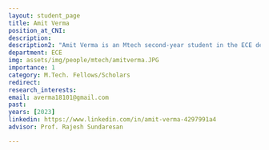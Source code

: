```yaml
---
layout: student_page
title: Amit Verma
position_at_CNI: 
description: 
description2: "Amit Verma is an Mtech second-year student in the ECE department ,IISc bangalore. He completed his B. Tech from IIIT Naya Raipur. Currently, he is working on a project on Short term unfairness in decentralized WiFi systems Under the guidance of Prof Rajesh Sundaresan and Prof Anurag Kumar."
department: ECE
img: assets/img/people/mtech/amitverma.JPG
importance: 1
category: M.Tech. Fellows/Scholars
redirect: 
research_interests: 
email: averma18101@gmail.com
past:
years: [2023]
linkedin: https://www.linkedin.com/in/amit-verma-4297991a4
advisor: Prof. Rajesh Sundaresan

---
```

